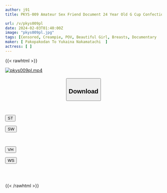 ```yaml
---
author: j91
title: PKYS-009 Amateur Sex Friend Document 24 Year Old G Cup Confectionery Hygienist Tsubasa

url: /v/pkys009pl
date: 2024-02-03T01:40:00Z
image: "pkys009pl.jpg"
tags: [Censored, Creampie, POV, Beautiful Girl, Breasts, Documentary	]
maker: [ Pakopakodan To Yukaina Nakamatachi  ]
actress: [ ]
---
```



{{< rawhtml >}}

<div class="video" data-videoid="wYK3ArKALRiWDw">
    <a href="javascript:;">
        <img src="/v/pkys009pl/pkys009pl.jpg" width="WIDTH" height="HEIGHT" alt="pkys009pl.mp4" loading="lazy">
    </a>
</div>

<script type="text/javascript" src="https://j91.asia/asset/on-demand-st.js"></script>

<br>
  <link rel="stylesheet" href="https://j91.asia/asset/bs5.css">
  
  <center>
  <button class="btn btn-primary" type="button" data-bs-toggle="collapse" data-bs-target=".multi-collapse" aria-expanded="false" aria-controls="multiCollapseExample1 multiCollapseExample2"><h2>Download</h2></button></center>
</p>
<div class="row">
  <div class="col">
    <div class="collapse multi-collapse" id="multiCollapseExample1">
      <div class="card card-body">
	      	      <br>
<div class="buttons">  
<p><a href="https://streamtape.to/v/wYK3ArKALRiWDw" target="_blank"><button class="btn-hover color-3"><i class="fa fa-download"></i> ST</button></a></p>
<p><a href="https://flaswish.com/xm970xijw1rq" target="_blank"><button class="btn-hover color-2"><i class="fa fa-download"></i> SW</button></a></p></div>
    </div>
  </div>
</div>
  <div class="col">
    <div class="collapse multi-collapse" id="multiCollapseExample2">
      <div class="card card-body">
	      <br>
<div class="buttons">
<p><a href="javascript:;" target="_blank"><button class="btn-hover color-9"><i class="fa fa-download"></i> VH</button></a></p>
<p><a href="javascript:;" target="_blank"><button class="btn-hover color-8"><i class="fa fa-download"></i> WS</button></a></p></div>
<br><br>
      </div>
    </div>
  </div>
</div>

{{< /rawhtml >}}
